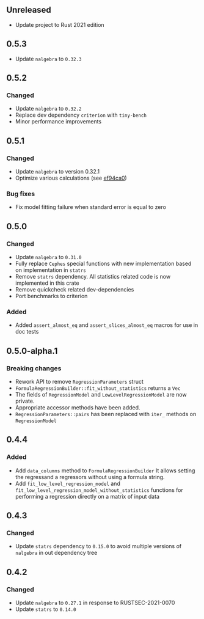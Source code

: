 ## Unreleased
- Update project to Rust 2021 edition

## 0.5.3
 - Update `nalgebra` to `0.32.3`

## 0.5.2
### Changed
 - Update `nalgebra` to `0.32.2`
 - Replace dev dependency `criterion` with `tiny-bench`
 - Minor performance improvements

## 0.5.1
### Changed
- Update `nalgebra` to version 0.32.1
- Optimize various calculations (see [ef94ca0](https://github.com/n1m3/linregress/commit/ef94ca07ededb5d551309d581555778f71bf5136))
### Bug fixes
- Fix model fitting failure when standard error is equal to zero

## 0.5.0
### Changed
- Update `nalgebra` to `0.31.0`
- Fully replace `Cephes` special functions with new implementation based on implementation in `statrs`
- Remove `statrs` dependency. All statistics related code is now implemented in this crate
- Remove quickcheck related dev-dependencies
- Port benchmarks to criterion

### Added
- Added `assert_almost_eq` and `assert_slices_almost_eq` macros for use in doc tests

## 0.5.0-alpha.1
### Breaking changes
- Rework API to remove `RegressionParameters` struct
- `FormulaRegressionBuilder::fit_without_statistics` returns a `Vec`
- The fields of `RegressionModel` and `LowLevelRegressionModel` are now private.
- Appropriate accessor methods have been added.
- `RegressionParameters::pairs` has been replaced with `iter_` methods on `RegressionModel`

## 0.4.4
### Added
- Add `data_columns` method to `FormulaRegressionBuilder`
  It allows setting the regressand a regressors without using a formula string.
- Add `fit_low_level_regression_model` and `fit_low_level_regression_model_without_statistics`
  functions for performing a regression directly on a matrix of input data

## 0.4.3
### Changed
- Update `statrs` dependency to `0.15.0` to avoid multiple versions of `nalgebra` in out dependency tree

## 0.4.2
### Changed
- Update `nalgebra` to `0.27.1` in response to RUSTSEC-2021-0070
- Update `statrs` to `0.14.0`
